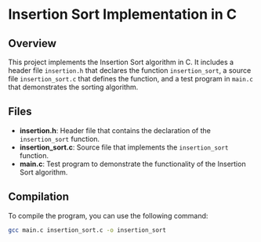 # Insertion Sort Implementation in C

## Overview

This project implements the Insertion Sort algorithm in C. It includes a header file `insertion.h` that declares the function `insertion_sort`, a source file `insertion_sort.c` that defines the function, and a test program in `main.c` that demonstrates the sorting algorithm.

## Files

- **insertion.h**: Header file that contains the declaration of the `insertion_sort` function.
- **insertion_sort.c**: Source file that implements the `insertion_sort` function.
- **main.c**: Test program to demonstrate the functionality of the Insertion Sort algorithm.

## Compilation

To compile the program, you can use the following command:

```bash
gcc main.c insertion_sort.c -o insertion_sort
